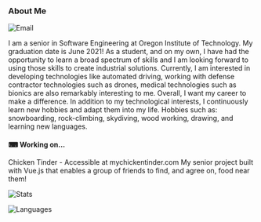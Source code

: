 ### About Me

![Email](https://img.shields.io/badge/-iungertime.github.io-lightgrey?style=for-the-badge&)

I am a senior in Software Engineering at Oregon Institute of Technology. My graduation date is June 2021! As a student, and on my own, I have had the opportunity to learn a broad spectrum of skills and I am looking forward to using those skills to create industrial solutions. Currently, I am interested in developing technologies like automated driving, working with defense contractor technologies such as drones, medical technologies such as bionics are also remarkably interesting to me. Overall, I want my career to make a difference. In addition to my technological interests, I continuously learn new hobbies and adapt them into my life. Hobbies such as: snowboarding, rock-climbing, skydiving, wood working, drawing, and learning new languages.

#### ⌨ Working on...

Chicken Tinder - Accessible at mychickentinder.com
My senior project built with Vue.js that enables a group of friends to find, and agree on, food near them!

![Stats](https://github-readme-stats.vercel.app/api/?username=iUngerTime&show_icons=true)

![Languages](https://github-readme-stats.vercel.app/api/top-langs/?username=iUngerTime&layout=compact)
